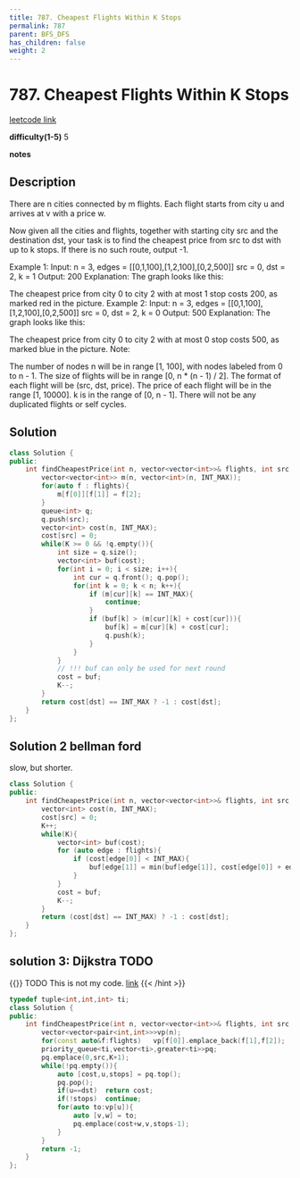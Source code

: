 ```yaml
---
title: 787. Cheapest Flights Within K Stops
permalink: 787
parent: BFS_DFS
has_children: false
weight: 2
---
```

# 787. Cheapest Flights Within K Stops

[leetcode link](https://leetcode.com/problems/cheapest-flights-within-k-stops/)

**difficulty(1-5)**
5

**notes**   


## Description

There are n cities connected by m flights. Each flight starts from city u and arrives at v with a price w.

Now given all the cities and flights, together with starting city src and the destination dst, your task is to find the cheapest price from src to dst with up to k stops. If there is no such route, output -1.

Example 1:
Input: 
n = 3, edges = [[0,1,100],[1,2,100],[0,2,500]]
src = 0, dst = 2, k = 1
Output: 200
Explanation: 
The graph looks like this:


The cheapest price from city 0 to city 2 with at most 1 stop costs 200, as marked red in the picture.
Example 2:
Input: 
n = 3, edges = [[0,1,100],[1,2,100],[0,2,500]]
src = 0, dst = 2, k = 0
Output: 500
Explanation: 
The graph looks like this:


The cheapest price from city 0 to city 2 with at most 0 stop costs 500, as marked blue in the picture.
Note:

The number of nodes n will be in range [1, 100], with nodes labeled from 0 to n - 1.
The size of flights will be in range [0, n * (n - 1) / 2].
The format of each flight will be (src, dst, price).
The price of each flight will be in the range [1, 10000].
k is in the range of [0, n - 1].
There will not be any duplicated flights or self cycles.

## Solution

```c++
class Solution {
public:
    int findCheapestPrice(int n, vector<vector<int>>& flights, int src, int dst, int K) {
        vector<vector<int>> m(n, vector<int>(n, INT_MAX));
        for(auto f : flights){
            m[f[0]][f[1]] = f[2];
        }
        queue<int> q;
        q.push(src);
        vector<int> cost(n, INT_MAX);
        cost[src] = 0;
        while(K >= 0 && !q.empty()){
            int size = q.size();
            vector<int> buf(cost);
            for(int i = 0; i < size; i++){
                int cur = q.front(); q.pop();
                for(int k = 0; k < n; k++){
                    if (m[cur][k] == INT_MAX){
                        continue;
                    }
                    if (buf[k] > (m[cur][k] + cost[cur])){
                        buf[k] = m[cur][k] + cost[cur];
                        q.push(k);
                    }
                }
            }
            // !!! buf can only be used for next round
            cost = buf;
            K--;
        }
        return cost[dst] == INT_MAX ? -1 : cost[dst];
    }
};
```

## Solution 2 bellman ford

slow, but shorter.

```c++
class Solution {
public:
    int findCheapestPrice(int n, vector<vector<int>>& flights, int src, int dst, int K) {
        vector<int> cost(n, INT_MAX);
        cost[src] = 0;
        K++;
        while(K){
            vector<int> buf(cost);
            for (auto edge : flights){
                if (cost[edge[0]] < INT_MAX){
                    buf[edge[1]] = min(buf[edge[1]], cost[edge[0]] + edge[2]);
                }
            }
            cost = buf;
            K--;
        }
        return (cost[dst] == INT_MAX) ? -1 : cost[dst];
    }
};
```

## solution 3: Dijkstra TODO 

{{<hint info >}} TODO
This is not my code.
[link](https://leetcode.com/problems/cheapest-flights-within-k-stops/discuss/115541/JavaPython-Priority-Queue-Solution)
{{< /hint >}}

```c++
typedef tuple<int,int,int> ti;
class Solution {
public:
    int findCheapestPrice(int n, vector<vector<int>>& flights, int src, int dst, int K) {
        vector<vector<pair<int,int>>>vp(n);
        for(const auto&f:flights)   vp[f[0]].emplace_back(f[1],f[2]);
        priority_queue<ti,vector<ti>,greater<ti>>pq;
        pq.emplace(0,src,K+1);
        while(!pq.empty()){
            auto [cost,u,stops] = pq.top();
            pq.pop();
            if(u==dst)  return cost;
            if(!stops)  continue;
            for(auto to:vp[u]){
                auto [v,w] = to;
                pq.emplace(cost+w,v,stops-1);
            }
        }
        return -1;
    }
};
```